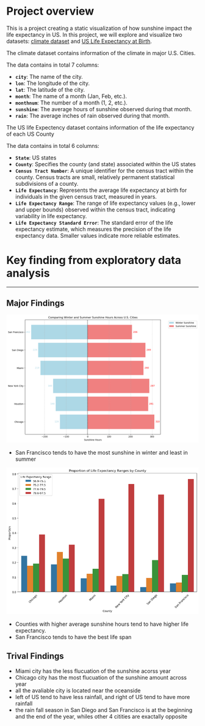 # Project overview
This is a project creating a static visualization of how sunshine impact the life expectancy in US. In this project, we will explore and visualize two datasets: [climate dataset](https://www.usclimatedata.com/) and [US Life Expectancy at Birth](https://www.cdc.gov/nchs/data-visualization/life-expectancy/index.html). 

The climate dataset contains information of the climate in major U.S. Cities.

The data contains in total 7 columns:
- **`city`**: The name of the city.
- **`lon`**: The longitude of the city.
- **`lat`**: The latitude of the city.
- **`month`**: The name of a month (Jan, Feb, etc.).
- **`monthnum`**: The number of a month (1, 2, etc.).
- **`sunshine`**: The average hours of sunshine observed during that month.
- **`rain`**: The average inches of rain observed during that month.

The US life Expectency dataset contains information of the life expectancy of each US County

The data contains in total 6 columns:
- **`State`**: US states
- **`County`**: Specifies the county (and state) associated within the US states
- **`Census Tract Number`**: A unique identifier for the census tract within the county. Census tracts are small, relatively permanent statistical subdivisions of a county.
- **`Life Expectancy`**: Represents the average life expectancy at birth for individuals in the given census tract, measured in years.
- **`Life Expectancy Range`**: The range of life expectancy values (e.g., lower and upper bounds) observed within the census tract, indicating variability in life expectancy.
- **`Life Expectancy Standard Error`**: The standard error of the life expectancy estimate, which measures the precision of the life expectancy data. Smaller values indicate more reliable estimates.


# Key finding from exploratory data analysis
---
## Major Findings
![Sunshine and Rainfall](pics/sinshine_diff.png)

- San Francisco tends to have the most sunshine in winter and least in summer

![Sunshine and Life Expectancy](pics/exoected_lifespan.png)

- Counties with higher average sunshine hours tend to have higher life expectancy.
- San Francisco tends to have the best life span

## Trival Findings
- Miami city has the less flucuation of the sunshine acorss year
- Chicago city has the most flucuation of the sunshine amount across year
- all the avaliable city is located near the oceanside
- left of US tend to have less rainfall, and right of US tend to have more rainfall
- the rain fall season in San Diego and San Francisco is at the beginning and the end of the year, whiles other 4 citities are exactally opposite